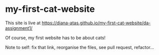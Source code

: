 # my-first-cat-website

This site is live at https://diana-atas.github.io/my-first-cat-website/da-assignment1/

Of course, my first website has to be about cats!

Note to self: fix that link, reorganise the files, see pull request, refactor...
